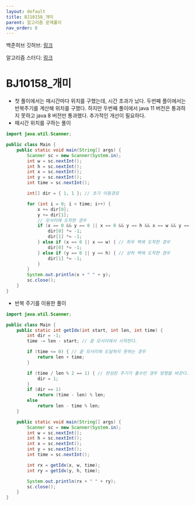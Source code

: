```yaml
---
layout: default
title: BJ10158_개미
parent: 알고리즘 문제풀이
nav_order: 8
---
```


백준허브 깃허브: [링크](https://github.com/gubeomlee/algorithm)

알고리즘 스터디: [링크](https://github.com/yyoungl/SSAFY10-Class8-Algo)

# BJ10158\_개미

- 첫 풀이에서는 매시간마다 위치를 구했는데, 시간 초과가 났다. 두번째 풀이에서는 반복주기를 계산해 위치를 구했다. 하지만 두번째 풀이에서 java 11 버전은 통과하지 못하고 java 8 버전만 통과했다. 추가적인 개선이 필요하다.
- 매시간 위치를 구하는 풀이

```java
import java.util.Scanner;

public class Main {
	public static void main(String[] args) {
		Scanner sc = new Scanner(System.in);
		int w = sc.nextInt();
		int h = sc.nextInt();
		int x = sc.nextInt();
		int y = sc.nextInt();
		int time = sc.nextInt();

		int[] dir = { 1, 1 }; // 초기 이동경로

		for (int i = 0; i < time; i++) {
			x += dir[0];
			y += dir[1];
			// 모서리에 도착한 경우
			if (x == 0 && y == 0 || x == 0 && y == h && x == w && y == 0 || x == w && y == h) {
				dir[0] *= -1;
				dir[1] *= -1;
			} else if (x == 0 || x == w) { // 좌우 벽에 도착한 경우
				dir[0] *= -1;
			} else if (y == 0 || y == h) { // 상하 벽에 도착한 경우
				dir[1] *= -1;
			}
		}
		System.out.println(x + " " + y);
		sc.close();
	}
}
```

- 반복 주기를 이용한 풀이

```java
import java.util.Scanner;

public class Main {
	public static int getIdx(int start, int len, int time) {
		int dir = -1;
		time -= len - start; // 끝 모서리에서 시작한다.

		if (time <= 0) { // 끝 모서리에 도달하지 못하는 경우
			return len + time;
		}

		if (time / len % 2 == 1) { // 완성된 주기가 홀수인 경우 방향을 바꾼다.
			dir = 1;
		}
		if (dir == 1)
			return (time - len) % len;
		else
			return len - time % len;
	}

	public static void main(String[] args) {
		Scanner sc = new Scanner(System.in);
		int w = sc.nextInt();
		int h = sc.nextInt();
		int x = sc.nextInt();
		int y = sc.nextInt();
		int time = sc.nextInt();

		int rx = getIdx(x, w, time);
		int ry = getIdx(y, h, time);

		System.out.println(rx + " " + ry);
		sc.close();
	}
}
```
